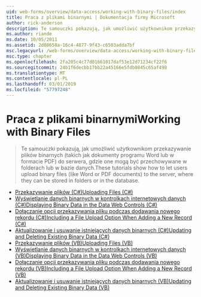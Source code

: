 ```yaml
---
uid: web-forms/overview/data-access/working-with-binary-files/index
title: Praca z plikami binarnymi | Dokumentacja firmy Microsoft
author: rick-anderson
description: Te samouczki pokazują, jak umożliwić użytkownikom przekazywanie plików binarnych (takich jak dokumenty programu Word lub w formacie PDF) do serwera, gdzie one mogą być przechowywane w folderach lub w bazie danych.
ms.author: riande
ms.date: 10/05/2011
ms.assetid: 2d08658a-16c4-4877-9f43-c6503adda7bf
msc.legacyurl: /web-forms/overview/data-access/working-with-binary-files
msc.type: chapter
ms.openlocfilehash: 2fa205c4c77d01661017daf53e12d71234cf22f6
ms.sourcegitcommit: 24b1f6decbb17bb22a45166e5fdb0845c65af498
ms.translationtype: MT
ms.contentlocale: pl-PL
ms.lasthandoff: 03/01/2019
ms.locfileid: "57797248"
---
```

<a name="working-with-binary-files"></a><span data-ttu-id="63982-103">Praca z plikami binarnymi</span><span class="sxs-lookup"><span data-stu-id="63982-103">Working with Binary Files</span></span>
====================
> <span data-ttu-id="63982-104">Te samouczki pokazują, jak umożliwić użytkownikom przekazywanie plików binarnych (takich jak dokumenty programu Word lub w formacie PDF) do serwera, gdzie one mogą być przechowywane w folderach lub w bazie danych.</span><span class="sxs-lookup"><span data-stu-id="63982-104">These tutorials show how to let users upload binary files (like Word or PDF documents) to the server, where they can be stored in folders or in the database.</span></span>


- [<span data-ttu-id="63982-105">Przekazywanie plików (C#)</span><span class="sxs-lookup"><span data-stu-id="63982-105">Uploading Files (C#)</span></span>](uploading-files-cs.md)
- [<span data-ttu-id="63982-106">Wyświetlanie danych binarnych w kontrolkach internetowych danych (C#)</span><span class="sxs-lookup"><span data-stu-id="63982-106">Displaying Binary Data in the Data Web Controls (C#)</span></span>](displaying-binary-data-in-the-data-web-controls-cs.md)
- [<span data-ttu-id="63982-107">Dołączanie opcji przekazywania pliku podczas dodawania nowego rekordu (C#)</span><span class="sxs-lookup"><span data-stu-id="63982-107">Including a File Upload Option When Adding a New Record (C#)</span></span>](including-a-file-upload-option-when-adding-a-new-record-cs.md)
- [<span data-ttu-id="63982-108">Aktualizowanie i usuwanie istniejących danych binarnych (C#)</span><span class="sxs-lookup"><span data-stu-id="63982-108">Updating and Deleting Existing Binary Data (C#)</span></span>](updating-and-deleting-existing-binary-data-cs.md)
- [<span data-ttu-id="63982-109">Przekazywanie plików (VB)</span><span class="sxs-lookup"><span data-stu-id="63982-109">Uploading Files (VB)</span></span>](uploading-files-vb.md)
- [<span data-ttu-id="63982-110">Wyświetlanie danych binarnych w kontrolkach internetowych danych (VB)</span><span class="sxs-lookup"><span data-stu-id="63982-110">Displaying Binary Data in the Data Web Controls (VB)</span></span>](displaying-binary-data-in-the-data-web-controls-vb.md)
- [<span data-ttu-id="63982-111">Dołączanie opcji przekazywania pliku podczas dodawania nowego rekordu (VB)</span><span class="sxs-lookup"><span data-stu-id="63982-111">Including a File Upload Option When Adding a New Record (VB)</span></span>](including-a-file-upload-option-when-adding-a-new-record-vb.md)
- [<span data-ttu-id="63982-112">Aktualizowanie i usuwanie istniejących danych binarnych (VB)</span><span class="sxs-lookup"><span data-stu-id="63982-112">Updating and Deleting Existing Binary Data (VB)</span></span>](updating-and-deleting-existing-binary-data-vb.md)
